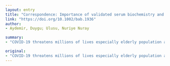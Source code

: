 ```yaml
---
layout: entry
title: "Correspondence: Importance of validated serum biochemistry and hemogram parameters for rapid diagnosis and prevent false negative results during COVID-19 pandemic"
link: "https://doi.org/10.1002/bab.1936"
author:
- Aydemir, Duygu; Ulusu, Nuriye Nuray

summary:
- "COVID-19 threatens millions of lives especially elderly population and people with chronic diseases including diabetes, hypertension, cancer and cardiovascular diseases. Rapid and effective diagnosis are vital for the isolation of infected people and starting treatment immediately. Bioinformatics techniques such as artificial intelligence should be used for collecting hemogram and serum biochemistry data. The data may be help to find a biomarker which can be used in combination with the CT results for rapid and accurate diagnosis. This article is protected by copyright."

original:
- "COVID-19 threatens millions of lives especially elderly population and people with chronic diseases including diabetes, hypertension, cancer and cardiovascular diseases. Rapid and effective diagnosis are vital for the isolation of infected people and starting treatment immediately to stop the spread of COVID-19 virus. Bioinformatics techniques such as artificial intelligence should be used for collecting the hemogram and serum biochemistry data of all infected people by COVID-19 worldwide even they do not show severe symptoms. These data may be help to find a biomarker which can be used in combination with the CT results for rapid and accurate diagnosis of COVID-19. This article is protected by copyright. All rights reserved"
---
```


